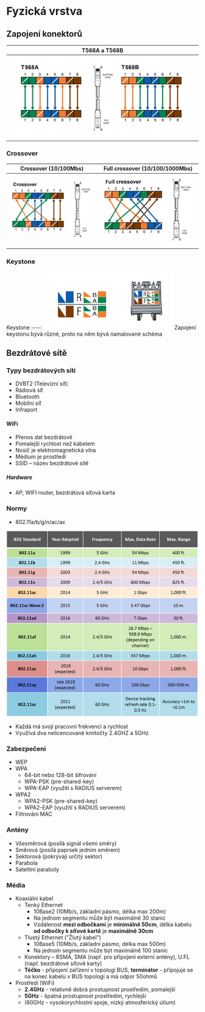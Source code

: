 # Fyzická vrstva

## Zapojení konektorů
| T568A a T568B            |
| :----------------------: |
| ![T568](images/T568.png) |

### Crossover
| Crossover (10/100Mbs)                   | Full crossover (10/100/1000Mbs)              |
| :-------------------------------------: | :------------------------------------------: |
| ![Full crossover](images/crossover.png) | ![Full crossover](images/full-crossover.png) |

### Keystone
Keystone
:---:
![Keystone](images/keystone.png)
Zapojení keystonu bývá různé, proto na něm bývá namalované schéma

## Bezdrátové sítě 

### Typy bezdrátových sítí
* DVBT2 (Televizní síť) 
* Rádiová síť 
* Bluetooth 
* Mobilní síť 
* Infraport 

#### WiFi 
* Přenos dat bezdrátově 
* Pomalejší rychlost než kabelem 
* Nosič je elektromagnetická vlna 
* Médium je prostředí 
* SSID – název bezdrátové sítě 

##### Hardware
* AP, WIFI router, bezdrátová síťová karta

### Normy 
* 802.11a/b/g/n/ac/ax

![Normy](images/802.11.png)
* Každá má svojí pracovní frekvenci a rychlost  
* Využívá dva nelicencované kmitočty 2.4GHZ a 5GHz 

### Zabezpečení  
* WEP
* WPA
	* 64-bit nebo 128-bit šifrování
	* WPA-PSK (pre-shared-key)
	* WPA-EAP (využití s RADIUS serverem)
* WPA2
	* WPA2-PSK (pre-shared-key)
	* WPA2-EAP (využití s RADIUS serverem)
* Filtrování MAC

### Antény 
* Všesměrová (posílá signál všemi směry) 
* Směrová (posílá paprsek jedním směrem) 
* Sektorová (pokrývají určitý sektor) 
* Parabola
* Satelitní paraboly 

### Média 
* Koaxiální kabel
	* Tenký Ethernet
		* 10Base2 (10Mb/s, základní pásmo, délka max 200m)
		* Na jednom segmentu může být maximálně 30 stanic
		* Vzdálenost **mezi odbočkami** je **minimálně 50cm**, délka kabelu **od odbočky k síťové kartě** je **maximálně 30cm**
	* Tlustý Ethernet ("Žlutý kabel")
		* 10Base5 (10Mb/s, základní pásmo, délka max 500m)
		* Na jednom segmentu může být maximálně 100 stanic
	* Konektory – RSMA, SMA (např. pro připojení externí antény), U.FL (např. bezdrátové síťově karty)
	* **Téčko** - připojení zařízení v topologi BUS, **terminátor** - připojuje se na konec kabelu v BUS topologi a má odpor 50ohmů
* Prostředí (WiFi)
	* **2.4GHz** - relativně dobrá prostupnost prostředím, pomalejší
	* **5GHz** - špatná prostupnost prostředím, rychlejší
	* (60GHz - vysokorychlostní spoje, nízký atmosferický útlum)
